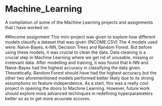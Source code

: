 # Machine_Learning
A compilation of some of the Machine Learning projects and assignments that I have worked on

##Income assignment
This mini-project was given to explore how different models classify a dataset that was given (INCOME.CSV)
The 4 models used were: Naive-Bayes, k-NN, Decision Trees and Random Forest. But before using these models, it was crucial to clean the data. Data cleaning is a crucial step in Machine Learning where we get rid of unusable, missing or irrelevant data.
After modelling and training, it was found that k-NN and Naive-Bayes had the highest accuracy in classifying the data given. 
Theoretically, Random Forest should have had the highest accuracy but the other two aforementioned models performed better likely due to its strong assumptions on feature independence.
As a start, this was a really cool project in opening the doors to Machine Learning. However, future work should explore more advanced techinques in redefining hyperparameters better so as to get more acuurate sccores.



